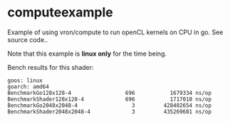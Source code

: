 # computeexample
Example of using vron/compute to run openCL kernels on CPU in go. See source code..

Note that this example is **linux only** for the time being.

Bench results for this shader:

    goos: linux
    goarch: amd64
    BenchmarkGo128x128-4                 696           1679334 ns/op
    BenchmarkShader128x128-4             696           1717018 ns/op
    BenchmarkGo2048x2048-4                 3         428402654 ns/op
    BenchmarkShader2048x2048-4             3         435269681 ns/op
